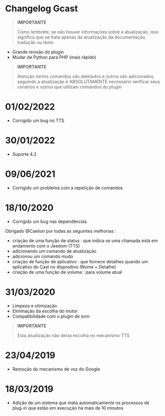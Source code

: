 # Changelog Gcast

>**IMPORTANTE**
>
>Como lembrete, se não houver informações sobre a atualização, isso significa que se trata apenas da atualização da documentação, tradução ou texto

- Grande revisão do plugin 
- Mudar de Python para PHP (mais rápido)

>**IMPORTANTE**
>
>Atenção certos comandos são deletados e outros são adicionados, seguindo a atualização é ABSOLUTAMENTE necessário verificar seus cenários e outros que utilizam comandos do plugin

# 01/02/2022

- Corrigido um bug no TTS

# 30/01/2022

- Suporte 4.2

# 09/06/2021

- Corrigido um problema com a repetição de comandos

# 18/10/2020

- Corrigido um bug nas dependências

Obrigado @Caelion por todas as seguintes melhorias :

- criação de uma função de status : que indica se uma chamada está em andamento com o Jeedom (TTS)
- adicionando um comando de atualização
- adicionou um comando mudo
- criação de função de aplicativo : que fornece detalhes quando um aplicativo do Cast no dispositivo (Nome + Detalhe)
- criação de uma função de volume : para volume atual

# 31/03/2020

- Limpeza e otimização
- Eliminação da escolha do motor
- Compatibilidade com o plugin de som

>**IMPORTANTE**
>
>Esta atualização não deixa escolha no mecanismo TTS


# 23/04/2019

- Remoção do mecanismo de voz do Google

# 18/03/2019

- Adição de um sistema que mata automaticamente os processos de plug-in que estão em execução há mais de 10 minutos
